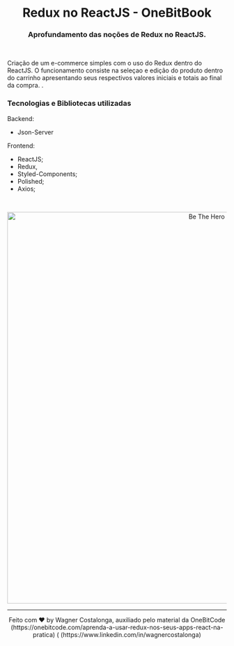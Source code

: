 <h1 align="center">Redux no ReactJS - OneBitBook</h1>

<h3 align="center">Aprofundamento das noções de Redux no ReactJS.</h3>

<br />
<p> Criação de um e-commerce simples com o uso do Redux dentro do ReactJS. O funcionamento consiste na seleçao e edição do produto dentro do carrinho apresentando seus respectivos valores iniciais e totais ao final da compra.   .</p>

### **Tecnologias e Bibliotecas utilizadas**

Backend:

- Json-Server

Frontend:

- ReactJS;
- Redux,
- Styled-Components;
- Polished;
- Axios;

<br />

<p align="center">
  <img alt="Be The Hero" src="https://i.ibb.co/wcWbMCr/onebitbooks.gif" width="900px" />
</p>

---
<p align="center">Feito com ♥ by Wagner Costalonga, auxiliado pelo material da OneBitCode (https://onebitcode.com/aprenda-a-usar-redux-nos-seus-apps-react-na-pratica) ( (https://www.linkedin.com/in/wagnercostalonga)</p>
